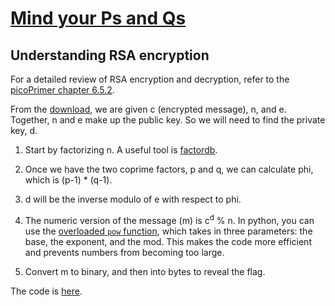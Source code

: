 # [Mind your Ps and Qs](https://play.picoctf.org/practice/challenge/162?bookmarked=1&page=1)

## Understanding RSA encryption
For a detailed review of RSA encryption and decryption, refer to the [picoPrimer chapter 6.5.2](https://primer.picoctf.org/#_modern_cryptography:~:text=6.5.2.%20Asymmetric%20crypto%20example%3A%20RSA).

From the [download](https://mercury.picoctf.net/static/3cfeb09681369c26e3f19d886bc1e5d9/values), we are given c (encrypted message), n, and e. Together, n and e make up the public key. So we will need to find the private key, d.

1. Start by factorizing n. A useful tool is [factordb](http://factordb.com/).


2. Once we have the two coprime factors, p and q, we can calculate phi, which is (p-1) * (q-1).


3. d will be the inverse modulo of e with respect to phi.


4. The numeric version of the message (m) is c<sup>d</sup> % n. In python, you can use the [overloaded `pow` function](https://www.programiz.com/python-programming/methods/built-in/pow), which takes in three parameters: the base, the exponent, and the mod. This makes the code more efficient and prevents numbers from becoming too large.


5. Convert m to binary, and then into bytes to reveal the flag.

The code is [here](https://github.com/tiffanygan/picoCTFWriteup/blob/main/src/main/python/mind_your_ps_and_qs.py).